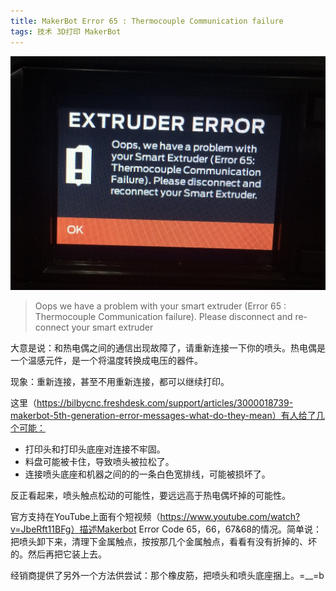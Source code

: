 ```yaml
---
title: MakerBot Error 65 : Thermocouple Communication failure
tags: 技术 3D打印 MakerBot
--- 
```


![image](/illustration/makerbot_error_65_thermocouple_communication_failure.jpg)

> Oops we have a problem with your smart extruder (Error 65 : Thermocouple Communication failure). Please disconnect and re-connect your smart extruder

大意是说：和热电偶之间的通信出现故障了，请重新连接一下你的喷头。热电偶是一个温感元件，是一个将温度转换成电压的器件。

现象：重新连接，甚至不用重新连接，都可以继续打印。

这里（https://bilbycnc.freshdesk.com/support/articles/3000018739-makerbot-5th-generation-error-messages-what-do-they-mean）有人给了几个可能：

+ 打印头和打印头底座对连接不牢固。
+ 料盘可能被卡住，导致喷头被拉松了。
+ 连接喷头底座和机器之间的的一条白色宽排线，可能被损坏了。

反正看起来，喷头触点松动的可能性，要远远高于热电偶坏掉的可能性。

官方支持在YouTube上面有个短视频（https://www.youtube.com/watch?v=JbeRft11BFg）描述Makerbot Error Code 65，66，67&68的情况。简单说：把喷头卸下来，清理下金属触点，按按那几个金属触点，看看有没有折掉的、坏的。然后再把它装上去。

经销商提供了另外一个方法供尝试：那个橡皮筋，把喷头和喷头底座捆上。=__=b



